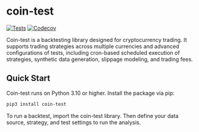 # coin-test

[![Tests](https://github.com/coin-test/coin-test/workflows/Tests/badge.svg)](https://github.com/coin-test/coin-test/actions?workflow=Tests)
[![Codecov](https://codecov.io/gh/coin-test/coin-test/branch/main/graph/badge.svg)](https://codecov.io/gh/coin-test/coin-test)

Coin-test is a backtesting library designed for cryptocurrency trading. It supports trading strategies across multiple currencies and advanced configurations of tests, including cron-based scheduled execution of strategies, synthetic data generation, slippage modeling, and trading fees.

## Quick Start

Coin-test runs on Python 3.10 or higher. Install the package via pip:

```sh
pip3 install coin-test
```

To run a backtest, import the coin-test library. Then define your data source, strategy, and test settings to run the analysis.
